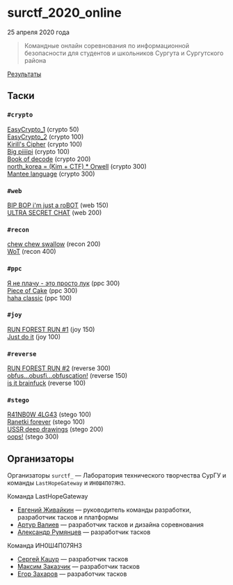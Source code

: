 # surctf_2020_online

25 апреля 2020 года

>Командные онлайн соревнования по информационной безопасности для студентов и школьников Сургута и Сургутского района

[Результаты](SCOREBOARD.md)

## Таски

### `#crypto`
[EasyCrypto_1](tasks/easy_crypto_1/) (crypto 50)  
[EasyCrypto_2](tasks/easy_crypto_2/) (crypto 100)  
[Kirill's Cipher](tasks/holy_code/) (crypto 100)  
[Big piiiipi](tasks/big_piiiipi/) (crypto 100)  
[Book of decode](tasks/book_of_decode/) (crypto 200)   
[north_korea = (Kim + CTF) * Orwell](tasks/kim_ir_son/) (crypto 300)  
[Mantee language](tasks/mantee_lang/) (crypto 300)  

### `#web`
[BIP BOP i'm just a roBOT](tasks/just_a_robot/) (web 150)  
[ULTRA SECRET CHAT](tasks/ultra_secret_chat/) (web 200)  

### `#recon`
[chew chew swallow](tasks/chew%20chew%20swallow) (recon 200)  
[WoT](tasks/WoT/) (recon 400)  

### `#ppc`
[Я не плачу - это просто лук](tasks/onion_archive/) (ppc 300)  
[Piece of Cake](tasks/piece_of_cake/) (ppc 300)  
[haha classic](tasks/haha&#32;classic/) (ppc 100)

### `#joy`
[RUN FOREST RUN #1](tasks/run_forest_run_1/) (joy 150)  
[Just do it](tasks/Just&#32;do&#32;it/) (joy 100)  

### `#reverse`
[RUN FOREST RUN #2](tasks/run_forest_run_2/) (reverse 300)  
[obfus...obusfi...obfuscation!](tasks/obfus...obusfi...obfuscation!/) (reverse 150)  
[is it brainfuck](tasks/is&#32;it&#32;brainfuck/) (reverse 100)  

### `#stego`
[R41NB0W 4LG43](tasks/R41NB0W%204LG43/) (stego 100)  
[Ranetki forever](tasks/ranetki_forever/) (stego 100)  
[USSR deep drawings](tasks/ussr_draws/) (stego 200)  
[oops!](tasks/oops!/) (stego 300)  


## Организаторы

Организаторы `surctf_` — Лаборатория технического творчества СурГУ и команды `LastHopeGateway` и `ИН0Ш4П07ЯН3`.

Команда LastHopeGateway

* [Евгений Живайкин](https://github.com/EZhivaikin) — руководитель команды разработки, разработчик тасков и платформы
* [Артур Валиев](https://github.com/h0pedev) — разработчик тасков и дизайна соревнования
* [Александр Румянцев](https://github.com/awakentrue) — разработчик тасков

Команда ИН0Ш4П07ЯН3

* [Сергей Кацур](https://github.com/richkats) — разработчик тасков
* [Максим Заказчик](https://github.com/s4lat) — разработчик тасков
* [Егор Захаров](https://github.com/pigadoor) — разработчик тасков
